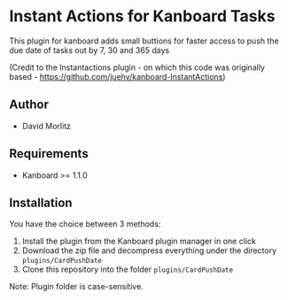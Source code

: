 Instant Actions for Kanboard Tasks
==================================

This plugin for kanboard adds small buttions for faster access to push the due date of tasks out by 7, 30 and 365 days

(Credit to the Instantactions plugin - on which this code was originally based - https://github.com/juehv/kanboard-InstantActions)

Author
------

- David Morlitz

Requirements
------------

- Kanboard >= 1.1.0

Installation
------------

You have the choice between 3 methods:

1. Install the plugin from the Kanboard plugin manager in one click
2. Download the zip file and decompress everything under the directory `plugins/CardPushDate`
3. Clone this repository into the folder `plugins/CardPushDate`

Note: Plugin folder is case-sensitive.
